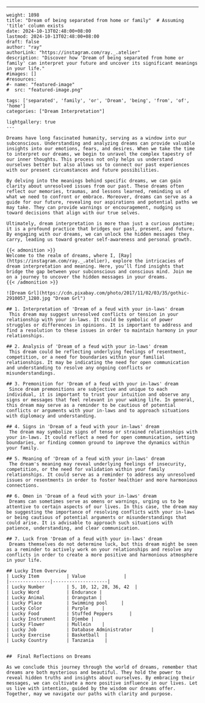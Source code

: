 ---
    weight: 1898
    title: "Dream of being separated from home or family"  # Assuming 'title' column exists
    date: 2024-10-13T02:48:00+08:00
    lastmod: 2024-10-13T02:48:00+08:00
    draft: false
    author: "ray"
    authorLink: "https://instagram.com/ray._.atelier"
    description: "Discover how 'Dream of being separated from home or family' can interpret your future and uncover its significant meanings in your life."
    #images: []
    #resources:
    #- name: "featured-image"
    #  src: "featured-image.png"
    
    tags: ['separated', 'family', 'or', 'Dream', 'being', 'from', 'of', 'home']
    categories: ["Dream Interpretation"]
    
    lightgallery: true
    ---
    
    Dreams have long fascinated humanity, serving as a window into our subconscious. Understanding and analyzing dreams can provide valuable insights into our emotions, fears, and desires. When we take the time to interpret our dreams, we begin to unravel the complex tapestry of our inner thoughts. This process not only helps us understand ourselves better but also allows us to connect our past experiences with our present circumstances and future possibilities.
    
    By delving into the meanings behind specific dreams, we can gain clarity about unresolved issues from our past. These dreams often reflect our memories, traumas, and lessons learned, reminding us of what we need to confront or embrace. Moreover, dreams can serve as a guide for our future, revealing our aspirations and potential paths we may take. They can provide warnings or encouragement, nudging us toward decisions that align with our true selves.
    
    Ultimately, dream interpretation is more than just a curious pastime; it is a profound practice that bridges our past, present, and future. By engaging with our dreams, we can unlock the hidden messages they carry, leading us toward greater self-awareness and personal growth.
    
    {{< admonition >}}
    Welcome to the realm of dreams, where I, [Ray](https://instagram.com/ray._.atelier), explore the intricacies of dream interpretation and meaning. Here, you’ll find insights that bridge the gap between your subconscious and conscious mind. Join me on a journey to uncover the hidden messages in your dreams.
    {{< /admonition >}}
    
    ![Dream Grl](https://cdn.pixabay.com/photo/2017/11/02/03/35/gothic-2910057_1280.jpg "Dream Grl")
    
    ## 1. Interpretation of 'Dream of a feud with your in-laws' dream
     This dream may suggest unresolved conflicts or tension in your relationship with your in-laws. It could be symbolic of power struggles or differences in opinions. It is important to address and find a resolution to these issues in order to maintain harmony in your relationships.
    
    ## 2. Analysis of 'Dream of a feud with your in-laws' dream
     This dream could be reflecting underlying feelings of resentment, competition, or a need for boundaries within your familial relationships. It may be indicating the need for open communication and understanding to resolve any ongoing conflicts or misunderstandings.
    
    ## 3. Premonition for 'Dream of a feud with your in-laws' dream
     Since dream premonitions are subjective and unique to each individual, it is important to trust your intuition and observe any signs or messages that feel relevant in your waking life. In general, this dream may serve as a reminder to be cautious of potential conflicts or arguments with your in-laws and to approach situations with diplomacy and understanding.
    
    ## 4. Signs in 'Dream of a feud with your in-laws' dream
     The dream may symbolize signs of tense or strained relationships with your in-laws. It could reflect a need for open communication, setting boundaries, or finding common ground to improve the dynamics within your family.
    
    ## 5. Meaning of 'Dream of a feud with your in-laws' dream
     The dream's meaning may reveal underlying feelings of insecurity, competition, or the need for validation within your family relationships. It could serve as a reminder to address any unresolved issues or resentments in order to foster healthier and more harmonious connections.
    
    ## 6. Omen in 'Dream of a feud with your in-laws' dream
     Dreams can sometimes serve as omens or warnings, urging us to be attentive to certain aspects of our lives. In this case, the dream may be suggesting the importance of resolving conflicts with your in-laws or being cautious of potential arguments or misunderstandings that could arise. It is advisable to approach such situations with patience, understanding, and clear communication.
    
    ## 7. Luck from 'Dream of a feud with your in-laws' dream
     Dreams themselves do not determine luck, but this dream might be seen as a reminder to actively work on your relationships and resolve any conflicts in order to create a more positive and harmonious atmosphere in your life.
    
    ## Lucky Item Overview
    | Lucky Item          | Value              |
    |---------------|--------------------|
    | Lucky Number        | 5, 10, 12, 28, 36, 42  |
    | Lucky Word          | Endurance |
    | Lucky Animal        | Orangutan |
    | Lucky Place         | Swimming pool     |
    | Lucky Color         | Purple     |
    | Lucky Food          | Stuffed Peppers      |
    | Lucky Instrument    | Djembe |
    | Lucky Flower        | Mullein    |
    | Lucky Job           | Database Administrator       |
    | Lucky Exercise      | Basketball  |
    | Lucky Country       | Tanzania    |
    
    
    ##  Final Reflections on Dreams
    
    As we conclude this journey through the world of dreams, remember that dreams are both mysterious and beautiful. They hold the power to reveal hidden truths and insights about ourselves. By embracing their messages, we can cultivate a more positive influence in our lives. Let us live with intention, guided by the wisdom our dreams offer. Together, may we navigate our paths with clarity and purpose.
    